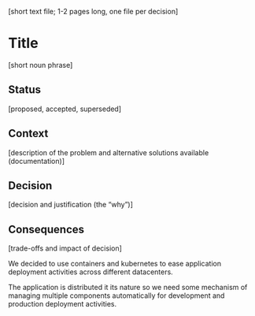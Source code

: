 [short text file; 1-2 pages long, one file per decision]

# Title

[short noun phrase]

## Status

[proposed, accepted, superseded]

## Context

[description of the problem and alternative solutions available (documentation)]

## Decision

[decision and justification (the “why”)]

## Consequences

[trade-offs and impact of decision]


We decided to use containers and kubernetes to ease application deployment activities across different datacenters.

The application is distributed it its nature so we need some mechanism of managing multiple components automatically for development and production deployment activities.
